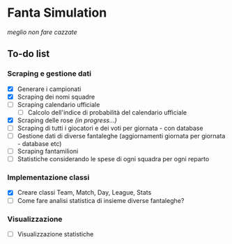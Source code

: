 # Fanta Simulation

*meglio non fare cazzate*

## To-do list


### Scraping e gestione dati

- [x] Generare i campionati
- [x] Scraping dei nomi squadre
- [ ] Scraping calendario ufficiale
    - [ ] Calcolo dell'indice di probabilità del calendario ufficiale
- [x] Scraping delle rose *(in progress...)*
- [ ] Scraping di tutti i giocatori e dei voti per giornata - con database
- [ ] Gestione dati di diverse fantaleghe (aggiornamenti giornata per giornata - database etc)
- [ ] Scraping fantamilioni
- [ ] Statistiche considerando le spese di ogni squadra per ogni reparto

### Implementazione classi

- [x] Creare classi Team, Match, Day, League, Stats
- [ ] Come fare analisi statistica di insieme diverse fantaleghe?

### Visualizzazione

- [ ] Visualizzazione statistiche


